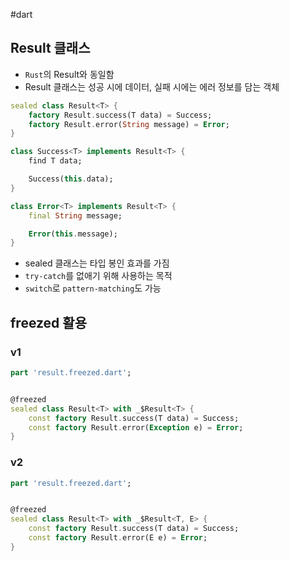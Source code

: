 #dart 

## Result 클래스
- `Rust`의 Result와 동일함
- Result 클래스는 성공 시에 데이터, 실패 시에는 에러 정보를 담는 객체


```dart
sealed class Result<T> {
	factory Result.success(T data) = Success;
	factory Result.error(String message) = Error;
}

class Success<T> implements Result<T> {
	find T data;

	Success(this.data);
}

class Error<T> implements Result<T> {
	final String message;

	Error(this.message);
}
```

- sealed 클래스는 타입 봉인 효과를 가짐
- `try-catch`를 없애기 위해 사용하는 목적
- `switch`로 `pattern-matching`도 가능


## freezed 활용

### v1

```dart
part 'result.freezed.dart';


@freezed
sealed class Result<T> with _$Result<T> {
	const factory Result.success(T data) = Success;
	const factory Result.error(Exception e) = Error;
}
```

### v2

```dart
part 'result.freezed.dart';


@freezed
sealed class Result<T> with _$Result<T, E> {
	const factory Result.success(T data) = Success;
	const factory Result.error(E e) = Error;
}
```